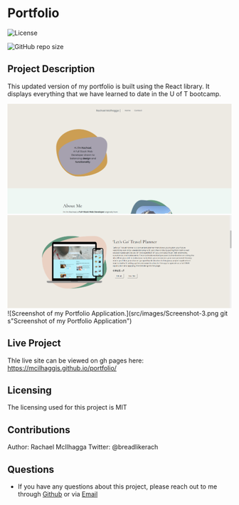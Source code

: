 # Portfolio

![License](https://img.shields.io/github/license/mcilhaggis/employee-tracker)

![GitHub repo size](https://img.shields.io/github/repo-size/mcilhaggis/employee-tracker)

## Project Description

This updated version of my portfolio is built using the React library. It displays everything that we have learned to date in the U of T bootcamp.

![Screenshot of my Portfolio Application.](src/images/Screenshot-1.png "Screenshot of my Portfolio Application")
![Screenshot of my Portfolio Application.](src/images/Screenshot-2.png "Screenshot of my Portfolio Application")
![Screenshot of my Portfolio Application.](src/images/Screenshot-3.png git s"Screenshot of my Portfolio Application")


## Live Project

Thle live site can be viewed on gh pages here: https://mcilhaggis.github.io/portfolio/

## Licensing 
The licensing used for this project is MIT

## Contributions 
Author: Rachael McIlhagga
Twitter: @breadlikerach
    
## Questions
* If you have any questions about this project, please reach out to me  through <a href="https://github.com/mcilhaggis">Github</a>  or via <a href="mailto:rachael.mcilhagga@live.co.uk">Email</a>